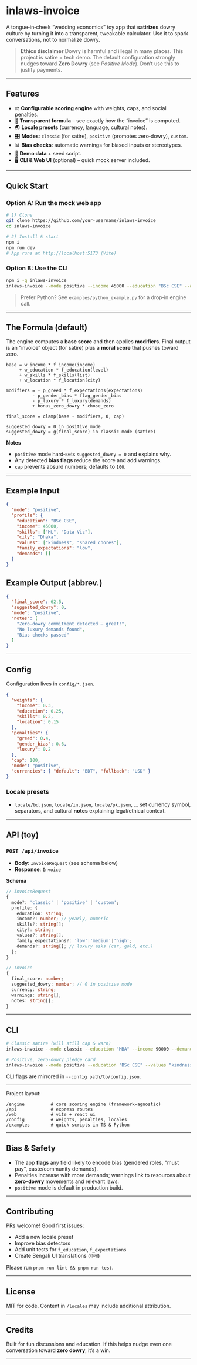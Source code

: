 # inlaws-invoice

 
A tongue‑in‑cheek “wedding economics” toy app that **satirizes** dowry culture by turning it into a transparent, tweakable calculator. Use it to spark conversations, not to normalize dowry.
 
> **Ethics disclaimer**
> Dowry is harmful and illegal in many places. This project is satire + tech demo. The default configuration strongly nudges toward **Zero Dowry** (see *Positive Mode*). Don’t use this to justify payments.

---

## Features

* ⚖️ **Configurable scoring engine** with weights, caps, and social penalties.
* 🧮 **Transparent formula** – see exactly how the “invoice” is computed.
* 🌏 **Locale presets** (currency, language, cultural notes).
* 🎛️ **Modes**: `classic` (for satire), `positive` (promotes zero‑dowry), `custom`.
* 📊 **Bias checks**: automatic warnings for biased inputs or stereotypes.
* 🧪 **Demo data** + seed script.
* 🖥️ **CLI & Web UI** (optional) – quick mock server included.

---

## Quick Start

### Option A: Run the mock web app

```bash
# 1) Clone
git clone https://github.com/your-username/inlaws-invoice
cd inlaws-invoice

# 2) Install & start
npm i
npm run dev
# App runs at http://localhost:5173 (Vite)
```

### Option B: Use the CLI

```bash
npm i -g inlaws-invoice
inlaws-invoice --mode positive --income 45000 --education "BSc CSE" --assets "none" --family-expectations low
```

> Prefer Python? See `examples/python_example.py` for a drop‑in engine call.

---

## The Formula (default)

The engine computes a **base score** and then applies **modifiers**. Final output is an “invoice” object (for satire) plus a **moral score** that pushes toward zero.

```
base = w_income * f_income(income)
     + w_education * f_education(level)
     + w_skills * f_skills(list)
     + w_location * f_location(city)

modifiers = - p_greed * f_expectations(expectations)
          - p_gender_bias * flag_gender_bias
          - p_luxury * f_luxury(demands)
          + bonus_zero_dowry * chose_zero

final_score = clamp(base + modifiers, 0, cap)

suggested_dowry = 0 in positive mode
suggested_dowry = g(final_score) in classic mode (satire)
```

**Notes**

* `positive` mode hard‑sets `suggested_dowry = 0` and explains why.
* Any detected **bias flags** reduce the score and add warnings.
* `cap` prevents absurd numbers; defaults to `100`.

---

## Example Input

```json
{
  "mode": "positive",
  "profile": {
    "education": "BSc CSE",
    "income": 45000,
    "skills": ["ML", "Data Viz"],
    "city": "Dhaka",
    "values": ["kindness", "shared chores"],
    "family_expectations": "low",
    "demands": []
  }
}
```

## Example Output (abbrev.)

```json
{
  "final_score": 62.5,
  "suggested_dowry": 0,
  "mode": "positive",
  "notes": [
    "Zero‑dowry commitment detected — great!",
    "No luxury demands found",
    "Bias checks passed"
  ]
}
```

---

## Config

Configuration lives in `config/*.json`.

```json
{
  "weights": {
    "income": 0.3,
    "education": 0.25,
    "skills": 0.2,
    "location": 0.15
  },
  "penalties": {
    "greed": 0.4,
    "gender_bias": 0.6,
    "luxury": 0.2
  },
  "cap": 100,
  "mode": "positive",
  "currencies": { "default": "BDT", "fallback": "USD" }
}
```

### Locale presets

* `locale/bd.json`, `locale/in.json`, `locale/pk.json`, … set currency symbol, separators, and cultural **notes** explaining legal/ethical context.

---

## API (toy)

### `POST /api/invoice`

* **Body**: `InvoiceRequest` (see schema below)
* **Response**: `Invoice`

**Schema**

```ts
// InvoiceRequest
{
  mode?: 'classic' | 'positive' | 'custom';
  profile: {
    education: string;
    income?: number; // yearly, numeric
    skills?: string[];
    city?: string;
    values?: string[];
    family_expectations?: 'low'|'medium'|'high';
    demands?: string[]; // luxury asks (car, gold, etc.)
  };
}

// Invoice
{
  final_score: number;
  suggested_dowry: number; // 0 in positive mode
  currency: string;
  warnings: string[];
  notes: string[];
}
```

---

## CLI

```bash
# Classic satire (will still cap & warn)
inlaws-invoice --mode classic --education "MBA" --income 90000 --demands "car,gold"

# Positive, zero‑dowry pledge card
inlaws-invoice --mode positive --education "BSc CSE" --values "kindness,mutual respect"
```

CLI flags are mirrored in `--config path/to/config.json`.

---


Project layout:

```
/engine          # core scoring engine (framework‑agnostic)
/api             # express routes
/web             # vite + react ui
/config          # weights, penalties, locales
/examples        # quick scripts in TS & Python
```

---

## Bias & Safety

* The app **flags** any field likely to encode bias (gendered roles, "must pay", caste/community demands).
* Penalties increase with more demands; warnings link to resources about **zero‑dowry** movements and relevant laws.
* `positive` mode is default in production build.

---

## Contributing

PRs welcome! Good first issues:

* Add a new locale preset
* Improve bias detectors
* Add unit tests for `f_education`, `f_expectations`
* Create Bengali UI translations (বাংলা)

Please run `pnpm run lint && pnpm run test`.

---

## License

MIT for code. Content in `/locales` may include additional attribution.

---

## Credits

Built for fun discussions and education. If this helps nudge even one conversation toward **zero dowry**, it’s a win.

---


